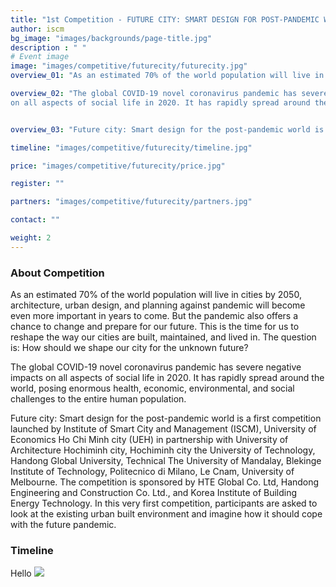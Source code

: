 ```yaml
---
title: "1st Competition - FUTURE CITY: SMART DESIGN FOR POST-PANDEMIC WORLD"
author: iscm
bg_image: "images/backgrounds/page-title.jpg"
description : " "
# Event image
image: "images/competitive/futurecity/futurecity.jpg"
overview_01: "As an estimated 70% of the world population will live in cities by 2050, architecture, urban design, and planning against pandemic will become even more important in years to come. But the pandemic also offers a chance to change and prepare for our future. This is the time for us to reshape the way our cities are built, maintained, and lived in. The question is: How should we shape our city for the unknown future? "

overview_02: "The global COVID-19 novel coronavirus pandemic has severe negative impacts
on all aspects of social life in 2020. It has rapidly spread around the world, posing enormous health, economic, environmental, and social challenges to the entire human population. "


overview_03: "Future city: Smart design for the post-pandemic world is a first competition launched by Institute of Smart City and Management (ISCM), University of Economics Ho Chi Minh city (UEH) in partnership with University of Architecture Hochiminh city, Hochiminh city the University of Technology, Handong Global University, Technical The University of Mandalay, Blekinge Institute of Technology, Politecnico di Milano, Le Cnam, University of Melbourne. The competition is sponsored by HTE Global Co. Ltd, Handong Engineering and Construction Co. Ltd., and Korea Institute of Building Energy Technology. In this very first competition, participants are asked to look at the existing urban built environment and imagine how it should cope with the future pandemic."

timeline: "images/competitive/futurecity/timeline.jpg"

price: "images/competitive/futurecity/price.jpg"

register: ""

partners: "images/competitive/futurecity/partners.jpg"

contact: "" 

weight: 2
---
```


### About Competition
As an estimated 70% of the world population will live in cities by 2050, architecture, urban design, and planning against pandemic will become even more important in years to come. But the pandemic also offers a chance to change and prepare for our future. This is the time for us to reshape the way our cities are built, maintained, and lived in. The question is: How should we shape our city for the unknown future?

The global COVID-19 novel coronavirus pandemic has severe negative impacts
on all aspects of social life in 2020. It has rapidly spread around the world, posing enormous health, economic, environmental, and social challenges to the entire human population. 

Future city: Smart design for the post-pandemic world is a first competition launched by Institute of Smart City and Management (ISCM), University of Economics Ho Chi Minh city (UEH) in partnership with University of Architecture Hochiminh city, Hochiminh city the University of Technology, Handong Global University, Technical The University of Mandalay, Blekinge Institute of Technology, Politecnico di Milano, Le Cnam, University of Melbourne. The competition is sponsored by HTE Global Co. Ltd, Handong Engineering and Construction Co. Ltd., and Korea Institute of Building Energy Technology. In this very first competition, participants are asked to look at the existing urban built environment and imagine how it should cope with the future pandemic.

### Timeline 
Hello
![](images/competitive/futurecity/timeline.jpg)